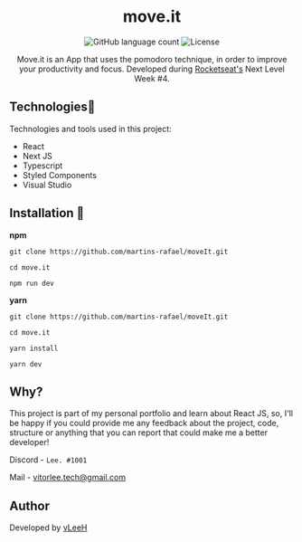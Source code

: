 <h1 align="center">move.it</h1>
<p align="center">
  <img alt="GitHub language count" src="https://img.shields.io/github/languages/count/vLeeH/move.it?color=6E40C9&style=flat-square"> <img alt="License"         src="https://img.shields.io/badge/license-MIT-6E40C9?style=flat-square">
</p>

<p align="center">Move.it is an App that uses the pomodoro technique, in order to improve your productivity and focus. Developed during <a href="https://rocketseat.com.br/">Rocketseat's</a> Next Level Week #4. </p>

## Technologies🔧 
Technologies and tools used in this project:
- React
- Next JS
- Typescript
- Styled Components
- Visual Studio  


## Installation 📁
**npm**
```
git clone https://github.com/martins-rafael/moveIt.git 

cd move.it

npm run dev 
```

**yarn**
```
git clone https://github.com/martins-rafael/moveIt.git 

cd move.it

yarn install 

yarn dev
```

## Why? 

This project is part of my personal portfolio and learn about React JS, so, I'll be happy if you could provide me any feedback about the project, code, structure or anything that you can report that could make me a better developer!

Discord - `Lee. #1001`

Mail - <a>vitorlee.tech@gmail.com</a>

## Author 
Developed by <a href="https://github.com/vleeh">vLeeH</a>
